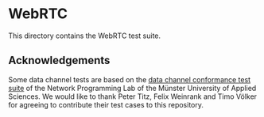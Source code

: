 # WebRTC

This directory contains the WebRTC test suite.

## Acknowledgements

Some data channel tests are based on the [data channel conformance test
suite][nplab-webrtc-dc-playground] of the Network Programming Lab of the Münster
University of Applied Sciences. We would like to thank Peter Titz, Felix Weinrank and Timo
Völker for agreeing to contribute their test cases to this repository.

[nplab-webrtc-dc-playground]: https://github.com/nplab/WebRTC-Data-Channel-Playground/tree/master/conformance-tests
